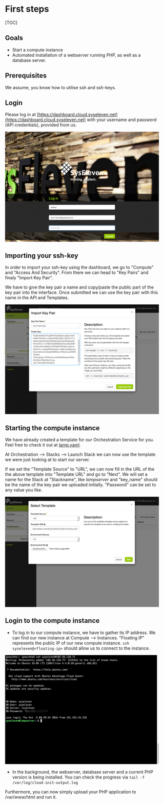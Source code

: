 # First steps

[TOC]

## Goals

* Start a compute instance
* Automated installation of a webserver running PHP, as well as a database server.

## Prerequisites

We assume, you know how to utilise ssh and ssh-keys.

## Login

Please log in at [https://dashboard.cloud.syseleven.net](https://dashboard.cloud.syseleven.net)
with your username and password (API credentials), provided from us.

![SysEleven Login](../img/login.png)

## Importing your ssh-key

In order to import your ssh-key using the dashboard, we go to "Compute" and "Access And Security". From there we can head to "Key Pairs" and finaly "Import Key Pair".

We have to give the key pair a name and copy/paste the public part of the key pair into the interface. Once submitted we can use the key pair with this name in the API and Templates.

![import ssh key](../img/sshkeys.png)

## Starting the compute instance

We have already created a template for our Orchestration Service for you. Feel free to check it out at [lamp.yaml](https://raw.githubusercontent.com/syseleven/heattemplates-examples/master/lampServer/lamp.yaml).

At Orchestration --> Stacks --> Launch Stack we can now use the template we were just looking at to start our server.

If we set the "Template Source" to "URL", we can now fill in the URL of the the above template into "Template URL" and go to "Next". We will set a name for the Stack at "Stackname", like *lampserver* and "key_name" should be the name of the key pair we uploaded initially. "Password" can be set to any value you like.
  
![Launch Stack](../img/launch.png)

## Login to the compute instance

* To log in to our compute instance, we have to gather its IP address. We can find our new instance at Compute --> Instances. "Floating IP" represents the public IP of our new compute instance. ```ssh syseleven@<floating-ip>``` should allow us to connect to the instance.  

![ssh login](../img/loginterminal.png)

* In the background, the webserver, database server and a current PHP version is being installed.
You can check the progress via ```tail -f /var/log/cloud-init-output.log```

Furthermore, you can now simply upload your PHP application to /var/www/html and run it.

